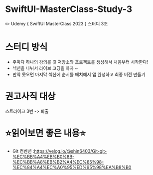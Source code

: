 # SwiftUI-MasterClass-Study-3
✏️ Udemy { SwiftUI MasterClass 2023 } 스터디 3조


# 스터디 방식
- 주마다 하나의 강의를 깃 저장소와 프로젝트를 생성해서 처음부터 시작한다!
- 섹션을 나눠서 라이브 코딩을 하자 ~
- 만약 못오면 마지막 섹션에 순서를 배치해서 앱 완성하고 최종 버전 만들기

# 권고사직 대상
스트라이크 3번 -> 퇴출

# ⭐️읽어보면 좋은 내용⭐️
- Git 컨벤션 :https://velog.io/@shin6403/Git-git-%EC%BB%A4%EB%B0%8B-%EC%BB%A8%EB%B2%A4%EC%85%98-%EC%84%A4%EC%A0%95%ED%95%98%EA%B8%B0
